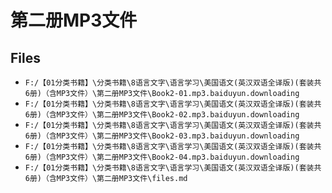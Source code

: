 # 第二册MP3文件

## Files

- `F:/【01分类书籍】\分类书籍\8语言文字\语言学习\美国语文(英汉双语全译版)(套装共6册)（含MP3文件）\第二册MP3文件\Book2-01.mp3.baiduyun.downloading`
- `F:/【01分类书籍】\分类书籍\8语言文字\语言学习\美国语文(英汉双语全译版)(套装共6册)（含MP3文件）\第二册MP3文件\Book2-02.mp3.baiduyun.downloading`
- `F:/【01分类书籍】\分类书籍\8语言文字\语言学习\美国语文(英汉双语全译版)(套装共6册)（含MP3文件）\第二册MP3文件\Book2-03.mp3.baiduyun.downloading`
- `F:/【01分类书籍】\分类书籍\8语言文字\语言学习\美国语文(英汉双语全译版)(套装共6册)（含MP3文件）\第二册MP3文件\Book2-04.mp3.baiduyun.downloading`
- `F:/【01分类书籍】\分类书籍\8语言文字\语言学习\美国语文(英汉双语全译版)(套装共6册)（含MP3文件）\第二册MP3文件\files.md`
